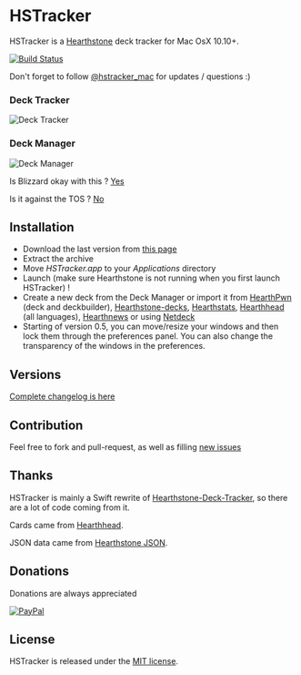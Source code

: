 # HSTracker

HSTracker is a [Hearthstone](http://www.playhearthstone.com/) deck tracker for Mac OsX 10.10+.

[![Build Status](https://travis-ci.org/bmichotte/HSTracker.svg?branch=master)](https://travis-ci.org/bmichotte/HSTracker)

Don't forget to follow [@hstracker_mac](https://twitter.com/hstracker_mac) for updates / questions :)

### Deck Tracker
![Deck Tracker](https://github.com/bmichotte/HSTracker/blob/master/hstracker.jpg)

### Deck Manager
![Deck Manager](https://github.com/bmichotte/HSTracker/blob/master/manager.jpg)

Is Blizzard okay with this ?
[Yes](https://twitter.com/bdbrode/status/511151446038179840)

Is it against the TOS ?
[No](https://twitter.com/CM_Zeriyah/status/589171381381672960)

## Installation
- Download the last version from [this page](https://rink.hockeyapp.net/apps/f38b1192f0dac671153a94036ced974e)
- Extract the archive
- Move _HSTracker.app_ to your _Applications_ directory
- Launch (make sure Hearthstone is not running when you first launch HSTracker) !
- Create a new deck from the Deck Manager or import it from [HearthPwn](http://www.hearthpwn.com) (deck and deckbuilder), [Hearthstone-decks](http://www.hearthstone-decks.com), [Hearthstats](https://hearthstats.net), [Hearthhead](http://www.hearthhead.com/) (all languages), [Hearthnews](http://www.hearthnews.fr/) or using [Netdeck](https://chrome.google.com/webstore/detail/netdeck/lpdbiakcpmcppnpchohihcbdnojlgeel)
- Starting of version 0.5, you can move/resize your windows and then lock them through the preferences panel. You can also change the transparency of the windows in the preferences.

## Versions
[Complete changelog is here](versions.markdown)

## Contribution
Feel free to fork and pull-request, as well as filling [new issues](https://github.com/bmichotte/HSTracker/issues)

## Thanks

HSTracker is mainly a Swift rewrite of [Hearthstone-Deck-Tracker](https://github.com/Epix37/Hearthstone-Deck-Tracker), so there are a lot of code coming from it.

Cards came from [Hearthhead](http://www.hearthhead.com/).

JSON data came from [Hearthstone JSON](http://hearthstonejson.com/).

## Donations
Donations are always appreciated

[![PayPal](https://www.paypalobjects.com/en_US/i/btn/btn_donate_SM.gif)](https://www.paypal.com/cgi-bin/webscr?cmd=_donations&business=bmichotte%40gmail%2ecom&lc=US&item_name=HSTracker&currency_code=EUR&bn=PP%2dDonationsBF%3abtn_donate_SM%2egif%3aNonHosted)

## License

HSTracker is released under the [MIT license](LICENSE).

